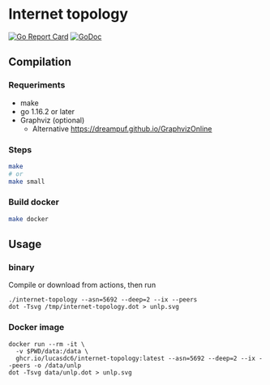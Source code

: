 # Internet topology

[![Go Report
Card](https://goreportcard.com/badge/github.com/lucasdc6/internet-topology)](https://goreportcard.com/report/github.com/lucasdc6/internet-topology)
[![GoDoc](https://godoc.org/github.com/lucasdc6/internet-topology?status.svg)](https://godoc.org/github.com/lucasdc6/internet-topology)


## Compilation

### Requeriments

- make
- go 1.16.2 or later
- Graphviz (optional)
  - Alternative https://dreampuf.github.io/GraphvizOnline

### Steps

```bash
make
# or
make small
```

### Build docker

```bash
make docker
```


## Usage

### binary

Compile or download from actions, then run

```console
./internet-topology --asn=5692 --deep=2 --ix --peers
dot -Tsvg /tmp/internet-topology.dot > unlp.svg
```


### Docker image

```console
docker run --rm -it \
  -v $PWD/data:/data \
  ghcr.io/lucasdc6/internet-topology:latest --asn=5692 --deep=2 --ix --peers -o /data/unlp
dot -Tsvg data/unlp.dot > unlp.svg
```
